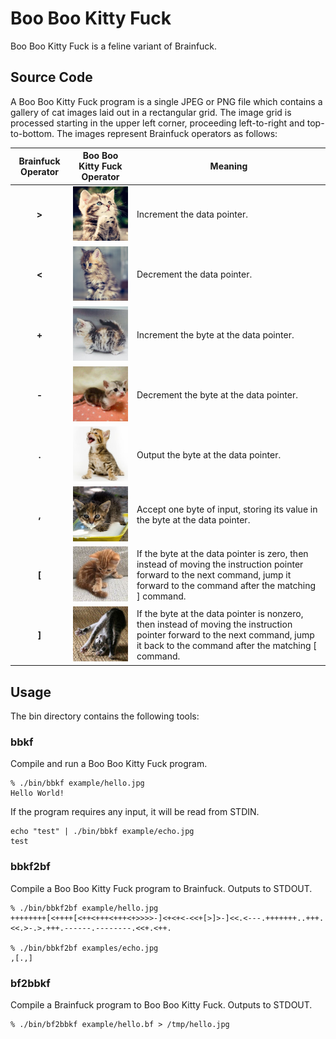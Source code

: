 # Boo Boo Kitty Fuck

Boo Boo Kitty Fuck is a feline variant of Brainfuck.

## Source Code

A Boo Boo Kitty Fuck program is a single JPEG or PNG file which contains a gallery of cat images laid out in a rectangular grid. The image grid is processed starting in the upper left corner, proceeding left-to-right and top-to-bottom. The images represent Brainfuck operators as follows:

Brainfuck Operator | Boo Boo Kitty Fuck Operator | Meaning
:-: | :-: | ---
__>__ | ![right](images/right.jpg) | Increment the data pointer.
__<__ | ![left](images/left.jpg) | Decrement the data pointer.
__+__ | ![increment](images/increment.jpg) | Increment the byte at the data pointer.
__-__ | ![decrement](images/decrement.jpg) | Decrement the byte at the data pointer.
__.__ | ![output](images/output.jpg) | Output the byte at the data pointer.
__,__ | ![input](images/input.jpg) | Accept one byte of input, storing its value in the byte at the data pointer.
__[__ | ![open](images/open.jpg) | If the byte at the data pointer is zero, then instead of moving the instruction pointer forward to the next command, jump it forward to the command after the matching ] command.
__]__ | ![close](images/close.jpg) | If the byte at the data pointer is nonzero, then instead of moving the instruction pointer forward to the next command, jump it back to the command after the matching [ command.

## Usage

The bin directory contains the following tools:

### bbkf
Compile and run a Boo Boo Kitty Fuck program.

    % ./bin/bbkf example/hello.jpg
    Hello World!

If the program requires any input, it will be read from STDIN.

    echo "test" | ./bin/bbkf example/echo.jpg
    test

### bbkf2bf
Compile a Boo Boo Kitty Fuck program to Brainfuck. Outputs to STDOUT.

    % ./bin/bbkf2bf example/hello.jpg
    ++++++++[<++++[<++<+++<+++<+>>>>-]<+<+<-<<+[>]>-]<<.<---.+++++++..+++.<<.>-.>.+++.------.--------.<<+.<++.

    % ./bin/bbkf2bf examples/echo.jpg
    ,[.,]

### bf2bbkf
Compile a Brainfuck program to Boo Boo Kitty Fuck. Outputs to STDOUT.

    % ./bin/bf2bbkf example/hello.bf > /tmp/hello.jpg
